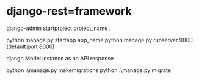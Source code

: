 # django-rest=framework


django-admin startproject project_name .

python manage.py startapp app_name
python manage.py runserver 9000 (default port 8000)


django Model instance as an API response

python .\manage.py makemigrations
python .\manage.py migrate
